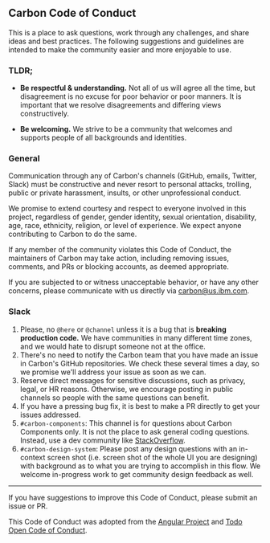 ## Carbon Code of Conduct

This is a place to ask questions, work through any challenges, and share ideas
and best practices. The following suggestions and guidelines are intended to
make the community easier and more enjoyable to use.

### TLDR;

- **Be respectful & understanding.** Not all of us will agree all the time, but
  disagreement is no excuse for poor behavior or poor manners. It is important
  that we resolve disagreements and differing views constructively.

* **Be welcoming.** We strive to be a community that welcomes and supports
  people of all backgrounds and identities.

### General

Communication through any of Carbon's channels (GitHub, emails, Twitter, Slack)
must be constructive and never resort to personal attacks, trolling, public or
private harassment, insults, or other unprofessional conduct.

We promise to extend courtesy and respect to everyone involved in this project,
regardless of gender, gender identity, sexual orientation, disability, age,
race, ethnicity, religion, or level of experience. We expect anyone contributing
to Carbon to do the same.

If any member of the community violates this Code of Conduct, the maintainers of
Carbon may take action, including removing issues, comments, and PRs or blocking
accounts, as deemed appropriate.

If you are subjected to or witness unacceptable behavior, or have any other
concerns, please communicate with us directly via carbon@us.ibm.com.

### Slack

1. Please, no `@here` or `@channel` unless it is a bug that is **breaking
   production code.** We have communities in many different time zones, and we
   would hate to disrupt someone not at the office.
2. There's no need to notify the Carbon team that you have made an issue in
   Carbon's GitHub repositories. We check these several times a day, so we
   promise we'll address your issue as soon as we can.
3. Reserve direct messages for sensitive discussions, such as privacy, legal, or
   HR reasons. Otherwise, we encourage posting in public channels so people with
   the same questions can benefit.
4. If you have a pressing bug fix, it is best to make a PR directly to get your
   issues addressed.
5. `#carbon-components`: This channel is for questions about Carbon Components
   only. It is not the place to ask general coding questions. Instead, use a dev
   community like [StackOverflow](https://stackoverflow.com/).
6. `#carbon-design-system`: Please post any design questions with an in-context
   screen shot (i.e. screen shot of the whole UI you are designing) with
   background as to what you are trying to accomplish in this flow. We welcome
   in-progress work to get community design feedback as well.

<hr>

If you have suggestions to improve this Code of Conduct, please submit an issue
or PR.

This Code of Conduct was adopted from the
[Angular Project](https://github.com/angular/code-of-conduct/blob/master/CODE_OF_CONDUCT.md)
and [Todo Open Code of Conduct](http://todogroup.org/opencodeofconduct/).